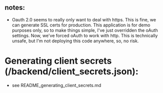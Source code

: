 ## notes:

<ul>
    <li>
        Oauth 2.0 seems to really only want to deal with https. This is fine, we can generate SSL certs for production.
        This application is for demo purposes only, so to make things simple, I've just overridden the oAuth settings.
        Now, we've forced oAuth to work with http. This is technically unsafe, but I'm not deploying this code anywhere, so, no risk.
    </li>
</ul>

# Generating client secrets (/backend/client_secrets.json):
- see README_generating_client_secrets.md